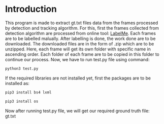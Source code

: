 # Introduction
This program is made to extract gt.txt files data from the frames processed by detection and tracking algorithm. For this, first the frames collected from detection algorithm are processed from online tool: [LabelMe](http://labelme2.csail.mit.edu/Release3.0/index.php).
Each frames are to be labelled malually.
After labelling is done, the work done are to be downloaded. The downloaded files are in the form of .zip which are to be unzipped. Here, each frame will get its own folder with specific name in ascending order. Each folder of each frame are to be copied in this folder to continue our process.
Now, we have to run test.py file using command:
```bash
python3 test.py
```

If the required libraries are not installed yet, first the packages are to be installed as:
```bash
pip3 install bs4 lxml
```
```bash
pip3 install os
```

Now after running test.py file, we will get our required ground truth file: gt.txt